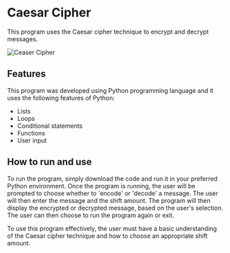 # Caesar Cipher

This program uses the Caesar cipher technique to encrypt and decrypt messages.

![Ceaser Cipher](https://user-images.githubusercontent.com/29802859/228839015-dc7af8d9-e636-44b9-a7e6-81943633fabc.gif)


## Features

This program was developed using Python programming language and it uses the following features of Python:

- Lists
- Loops
- Conditional statements
- Functions
- User input

## How to run and use

To run the program, simply download the code and run it in your preferred Python environment. Once the program is running, the user will be prompted to choose whether to 'encode' or 'decode' a message. The user will then enter the message and the shift amount. The program will then display the encrypted or decrypted message, based on the user's selection. The user can then choose to run the program again or exit.

To use this program effectively, the user must have a basic understanding of the Caesar cipher technique and how to choose an appropriate shift amount.
